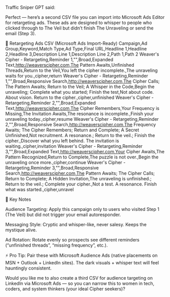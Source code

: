 Traffic Sniper GPT said:

Perfect — here’s a second CSV file you can import into Microsoft Ads Editor for retargeting ads.
These ads are designed to whisper to people who clicked through to The Veil but didn’t finish The Unraveling or send the email (Step 3).

📂 Retargeting Ads CSV (Microsoft Ads Import-Ready)
Campaign,Ad Group,Keyword,Match Type,Ad Type,Final URL,Headline 1,Headline 2,Headline 3,Description Line 1,Description Line 2,Path 1,Path 2
Weaver's Cipher - Retargeting,Reminder 1,"",Broad,Expanded Text,http://weaverscipher.com,The Pattern Awaits,Unfinished Threads,Return to the Veil,You left the cipher incomplete.,The unraveling waits for you.,cipher,return
Weaver's Cipher - Retargeting,Reminder 1,"",Broad,Responsive Search,http://weaverscipher.com,The Cipher Calls; The Pattern Awaits; Return to the Veil; A Whisper in the Code,Begin the unraveling; Complete what you started; Finish the test,Not about code. About vision. Return to the cipher.,cipher,unfinished
Weaver's Cipher - Retargeting,Reminder 2,"",Broad,Expanded Text,http://weaverscipher.com,The Cipher Remembers,Your Frequency is Missing,The Invitation Awaits,The resonance is incomplete.,Finish your unraveling today.,cipher,resume
Weaver's Cipher - Retargeting,Reminder 2,"",Broad,Responsive Search,http://weaverscipher.com,The Frequency Awaits; The Cipher Remembers; Return and Complete; A Secret Unfinished,Not recruitment. A resonance.; Return to the veil.; Finish the cipher.,Discover what you left behind. The invitation is waiting.,cipher,invitation
Weaver's Cipher - Retargeting,Reminder 3,"",Broad,Expanded Text,http://weaverscipher.com,Your Cipher Awaits,The Pattern Recognized,Return to Complete,The puzzle is not over.,Begin the unraveling once more.,cipher,continue
Weaver's Cipher - Retargeting,Reminder 3,"",Broad,Responsive Search,http://weaverscipher.com,The Pattern Awaits; The Cipher Calls; Return to Complete; A Hidden Invitation,The unraveling is unfinished.; Return to the veil.; Complete your cipher.,Not a test. A resonance. Finish what was started.,cipher,unravel

📌 Key Notes

Audience Targeting: Apply this campaign only to users who visited Step 1 (The Veil) but did not trigger your email autoresponder.

Messaging Style: Cryptic and whisper-like, never salesy. Keeps the mystique alive.

Ad Rotation: Rotate evenly so prospects see different reminders (“unfinished threads”, “missing frequency”, etc.).

⚡ Pro Tip: Pair these with Microsoft Audience Ads (native placements on MSN + Outlook + LinkedIn sites). The dark visuals + whisper text will feel hauntingly consistent.

Would you like me to also create a third CSV for audience targeting on LinkedIn via Microsoft Ads — so you can narrow this to women in tech, coders, and system thinkers (your ideal Cipher seekers)?
